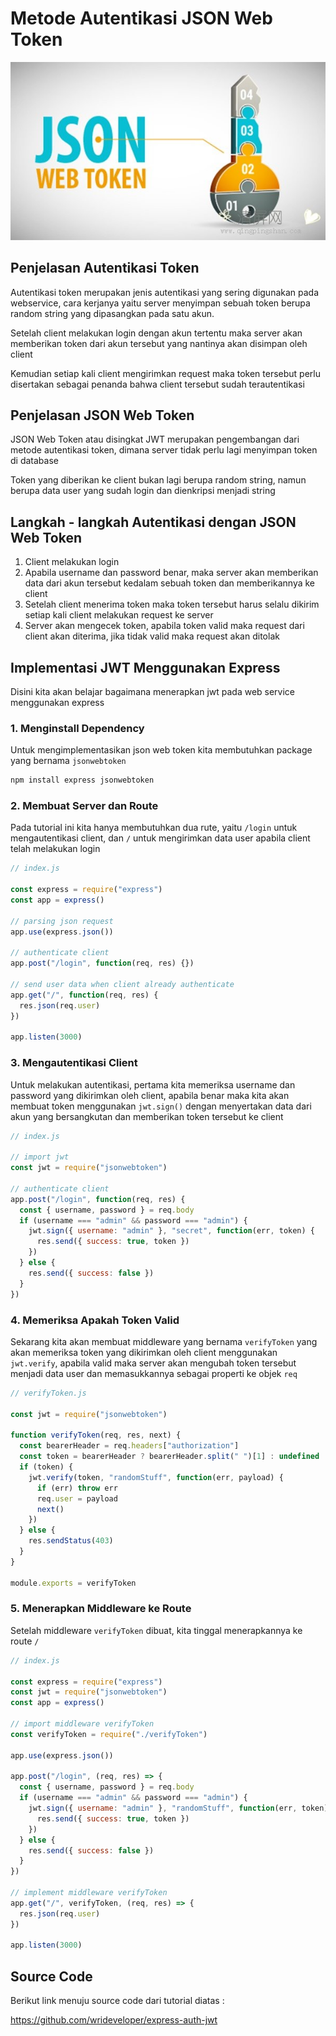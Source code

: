 # Metode Autentikasi JSON Web Token

![](metode-autentikasi-token.jpg)

## Penjelasan Autentikasi Token

Autentikasi token merupakan jenis autentikasi yang sering digunakan pada webservice, cara kerjanya yaitu server menyimpan sebuah token berupa random string yang dipasangkan pada satu akun.

Setelah client melakukan login dengan akun tertentu maka server akan memberikan token dari akun tersebut yang nantinya akan disimpan oleh client

Kemudian setiap kali client mengirimkan request maka token tersebut perlu disertakan sebagai penanda bahwa client tersebut sudah terautentikasi

## Penjelasan JSON Web Token

JSON Web Token atau disingkat JWT merupakan pengembangan dari metode autentikasi token, dimana server tidak perlu lagi menyimpan token di database

Token yang diberikan ke client bukan lagi berupa random string, namun berupa data user yang sudah login dan dienkripsi menjadi string

## Langkah - langkah Autentikasi dengan JSON Web Token

1.  Client melakukan login
2.  Apabila username dan password benar, maka server akan memberikan data dari akun tersebut kedalam sebuah token dan memberikannya ke client
3.  Setelah client menerima token maka token tersebut harus selalu dikirim setiap kali client melakukan request ke server
4.  Server akan mengecek token, apabila token valid maka request dari client akan diterima, jika tidak valid maka request akan ditolak

## Implementasi JWT Menggunakan Express

Disini kita akan belajar bagaimana menerapkan jwt pada web service menggunakan express

### 1. Menginstall Dependency

Untuk mengimplementasikan json web token kita membutuhkan package yang bernama `jsonwebtoken`

```bash
npm install express jsonwebtoken
```

### 2. Membuat Server dan Route

Pada tutorial ini kita hanya membutuhkan dua rute, yaitu `/login` untuk mengautentikasi client, dan `/` untuk mengirimkan data user apabila client telah melakukan login

```javascript
// index.js

const express = require("express")
const app = express()

// parsing json request
app.use(express.json())

// authenticate client
app.post("/login", function(req, res) {})

// send user data when client already authenticate
app.get("/", function(req, res) {
  res.json(req.user)
})

app.listen(3000)
```

### 3. Mengautentikasi Client

Untuk melakukan autentikasi, pertama kita memeriksa username dan password yang dikirimkan oleh client, apabila benar maka kita akan membuat token menggunakan `jwt.sign()` dengan menyertakan data dari akun yang bersangkutan dan memberikan token tersebut ke client

```javascript
// index.js

// import jwt
const jwt = require("jsonwebtoken")

// authenticate client
app.post("/login", function(req, res) {
  const { username, password } = req.body
  if (username === "admin" && password === "admin") {
    jwt.sign({ username: "admin" }, "secret", function(err, token) {
      res.send({ success: true, token })
    })
  } else {
    res.send({ success: false })
  }
})
```

### 4. Memeriksa Apakah Token Valid

Sekarang kita akan membuat middleware yang bernama `verifyToken` yang akan memeriksa token yang dikirimkan oleh client menggunakan `jwt.verify`, apabila valid maka server akan mengubah token tersebut menjadi data user dan memasukkannya sebagai properti ke objek `req`

```javascript
// verifyToken.js

const jwt = require("jsonwebtoken")

function verifyToken(req, res, next) {
  const bearerHeader = req.headers["authorization"]
  const token = bearerHeader ? bearerHeader.split(" ")[1] : undefined
  if (token) {
    jwt.verify(token, "randomStuff", function(err, payload) {
      if (err) throw err
      req.user = payload
      next()
    })
  } else {
    res.sendStatus(403)
  }
}

module.exports = verifyToken
```

### 5. Menerapkan Middleware ke Route

Setelah middleware `verifyToken` dibuat, kita tinggal menerapkannya ke route `/`

```javascript
// index.js

const express = require("express")
const jwt = require("jsonwebtoken")
const app = express()

// import middleware verifyToken
const verifyToken = require("./verifyToken")

app.use(express.json())

app.post("/login", (req, res) => {
  const { username, password } = req.body
  if (username === "admin" && password === "admin") {
    jwt.sign({ username: "admin" }, "randomStuff", function(err, token) {
      res.send({ success: true, token })
    })
  } else {
    res.send({ success: false })
  }
})

// implement middleware verifyToken
app.get("/", verifyToken, (req, res) => {
  res.json(req.user)
})

app.listen(3000)
```

## Source Code

Berikut link menuju source code dari tutorial diatas :

https://github.com/wrideveloper/express-auth-jwt
